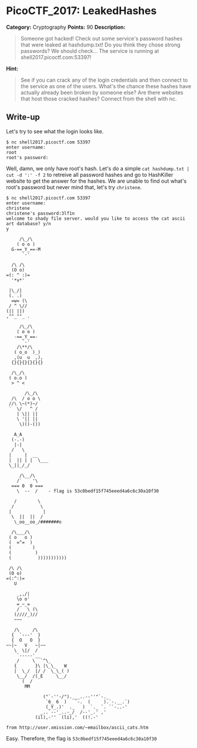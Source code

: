 # PicoCTF_2017: LeakedHashes

**Category:** Cryptography
**Points:** 90
**Description:**

>Someone got hacked! Check out some service's password hashes that were leaked at hashdump.txt! Do you think they chose strong passwords? We should check... The service is running at shell2017.picoctf.com:53397!

**Hint:**

>See if you can crack any of the login credentials and then connect to the service as one of the users. What's the chance these hashes have actually already been broken by someone else? Are there websites that host those cracked hashes? Connect from the shell with nc.

## Write-up
Let's try to see what the login looks like.

    $ nc shell2017.picoctf.com 53397
    enter username:
    root
    root's password:

Well, damn, we only have root's hash. Let's do a simple `cat hashdump.txt | cut -d ':' -f 2` to retreive all password hashes and go to HashKiller website to get the answer for the hashes. We are unable to find out what's root's password but never mind that, let's try `christene`.

    $ nc shell2017.picoctf.com 53397
    enter username:
    christene
    christene's password:3lf1n
    welcome to shady file server. would you like to access the cat ascii art database? y/n
    y

         /\_/\ 
        ( o o )
      G-==_Y_==-M
          `-'
          
      /\ /\ 
      (O o)
    =(: ^ :)=  
      '*v*'
      
     |\_/|     
     (. .)
      =w= (\   
     / ^ \//   
    (|| ||)
    ,""_""_ .

         /\_/\ 
        ( o o )
       -==_Y_==- 
          `-'
        /\**/\ 
       ( o_o  )_)
       ,(u  u  ,),
      {}{}{}{}{}{}
      
      /\_/\ 
     ( o.o )
      > ^ <
      
           /\_/\ 
      /\  / o o \ 
     //\ \~(*)~/
     `  \/   ^ /
        | \|| ||  
        \ '|| ||  
         \)()-())
         
       A_A
      (-.-)
       |-|   
      /   \  
     |     |  __
     |  || | |  \___
     \_||_/_/
     
         /\__/\ 
        /`    '\ 
      === 0  0 ===
        \  --  /    - flag is 53c0bedf15f745eeed4a6c6c30a10f30

       /        \ 
      /          \ 
     |            |
      \  ||  ||  /
       \_oo__oo_/#######o
       
      /\___/\ 
     ( o   o )
     (  =^=  ) 
     (        )
     (         )
     (          )))))))))))
     
     /\ /\ 
     (O o)
    =(:^:)=  
       U
       
        _,,/|
        \o o' 
        =_~_=
        /   \ (\ 
       (////_)//
       ~~~
       
       /\     /\ 
      {  `---'  }
      {  O   O  }  
    ~~|~   V   ~|~~  
       \  \|/  /   
        `-----'__
        /     \  `^\_
       {       }\ |\_\_   W
       |  \_/  |/ /  \_\_( )
        \__/  /(_E     \__/
          (  /
           MM
           
                  ("`-''-/").___..--''"`-._
                   `6_ 6  )   `-.  (     ).`-.__.`)
                   (_Y_.)'  ._   )  `._ `. ``-..-'
                 _..`--'_..-_/  /--'_.' ,'
               (il),-''  (li),'  ((!.-'
               
    from http://user.xmission.com/~emailbox/ascii_cats.htm

Easy.
Therefore, the flag is `53c0bedf15f745eeed4a6c6c30a10f30`
<!--stackedit_data:
eyJoaXN0b3J5IjpbLTIxMDU0MTcwMjVdfQ==
-->